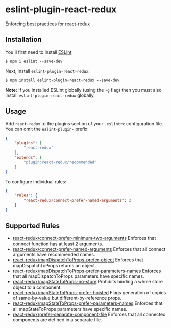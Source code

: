 # eslint-plugin-react-redux

Enforcing best practices for react-redux

## Installation

You'll first need to install [ESLint](http://eslint.org):

```
$ npm i eslint --save-dev
```

Next, install `eslint-plugin-react-redux`:

```
$ npm install eslint-plugin-react-redux --save-dev
```

**Note:** If you installed ESLint globally (using the `-g` flag) then you must also install `eslint-plugin-react-redux` globally.

## Usage

Add `react-redux` to the plugins section of your `.eslintrc` configuration file. You can omit the `eslint-plugin-` prefix:

```json
{
    "plugins": [
        "react-redux"
    ],
    "extends": [
        "plugin:react-redux/recommended"
    ]
}
```


To configure individual rules:

```json
{
    "rules": {
        "react-redux/connect-prefer-named-arguments": 2
    }
}
```

## Supported Rules

* [react-redux/connect-prefer-minimum-two-arguments](docs/rules/connect-prefer-minimum-two-arguments.md) Enforces that connect function has at least 2 arguments.
* [react-redux/connect-prefer-named-arguments](docs/rules/connect-prefer-named-arguments.md) Enforces that all connect arguments have recommended names.
* [react-redux/mapDispatchToProps-prefer-object](docs/rules/mapDispatchToProps-prefer-object.md) Enforces that mapDispatchToProps returns an object.
* [react-redux/mapDispatchToProps-prefer-parameters-names](docs/rules/mapDispatchToProps-prefer-parameters-names.md)  Enforces that all mapDispatchToProps parameters have specific names.
* [react-redux/mapStateToProps-no-store](docs/rules/mapStateToProps-no-store.md) Prohibits binding a whole store object to a component.
* [react-redux/mapStateToProps-prefer-hoisted](docs/rules/mapStateToProps-prefer-hoisted.md) Flags generation of copies of same-by-value but different-by-reference props.
* [react-redux/mapStateToProps-prefer-parameters-names](docs/rules/mapStateToProps-prefer-parameters-names.md) Enforces that all mapStateToProps parameters have specific names.
* [react-redux/prefer-separate-component-file](docs/rules/prefer-separate-component-file.md) Enforces that all connected components are defined in a separate file.
